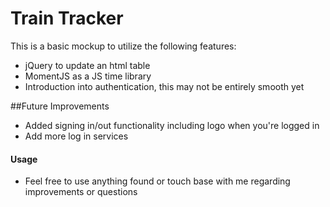 # Train Tracker
This is a basic mockup to utilize the following features:
- jQuery to update an html table
- MomentJS as a JS time library
- Introduction into authentication, this may not be entirely smooth yet

##Future Improvements
- Added signing in/out functionality including logo when you're logged in
- Add more log in services

#### Usage
- Feel free to use anything found or touch base with me regarding improvements or questions